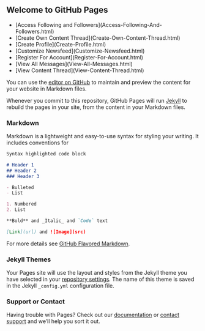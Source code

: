 ## Welcome to GitHub Pages

<ul>
    <li>[Access Following and Followers](Access-Following-And-Followers.html)</li>
    <li>[Create Own Content Thread](Create-Own-Content-Thread.html)</li>
    <li>[Create Profile](Create-Profile.html)</li>
    <li>[Customize Newsfeed](Customize-Newsfeed.html)</li>
    <li>[Register For Account](Register-For-Account.html)</li>
    <li> [View All Messages](View-All-Messages.html) </li>
    <li>[View Content Thread](View-Content-Thread.html)</li>
</ul>

You can use the [editor on GitHub](https://github.com/frankmontoyanm/MyState/edit/gh-pages/index.md) to maintain and preview the content for your website in Markdown files.

Whenever you commit to this repository, GitHub Pages will run [Jekyll](https://jekyllrb.com/) to rebuild the pages in your site, from the content in your Markdown files.

### Markdown

Markdown is a lightweight and easy-to-use syntax for styling your writing. It includes conventions for

```markdown
Syntax highlighted code block

# Header 1
## Header 2
### Header 3

- Bulleted
- List

1. Numbered
2. List

**Bold** and _Italic_ and `Code` text

[Link](url) and ![Image](src)
```

For more details see [GitHub Flavored Markdown](https://guides.github.com/features/mastering-markdown/).

### Jekyll Themes

Your Pages site will use the layout and styles from the Jekyll theme you have selected in your [repository settings](https://github.com/frankmontoyanm/MyState/settings). The name of this theme is saved in the Jekyll `_config.yml` configuration file.

### Support or Contact

Having trouble with Pages? Check out our [documentation](https://docs.github.com/categories/github-pages-basics/) or [contact support](https://support.github.com/contact) and we’ll help you sort it out.
